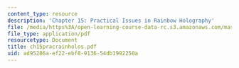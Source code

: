 ```yaml
---
content_type: resource
description: 'Chapter 15: Practical Issues in Rainbow Holography'
file: /media/https%3A/open-learning-course-data-rc.s3.amazonaws.com/mas-450-holographic-imaging-spring-2003/ad95286aef22ebf8913654db1992250a_ch15pracrainholos.pdf
file_type: application/pdf
resourcetype: Document
title: ch15pracrainholos.pdf
uid: ad95286a-ef22-ebf8-9136-54db1992250a
---
```

